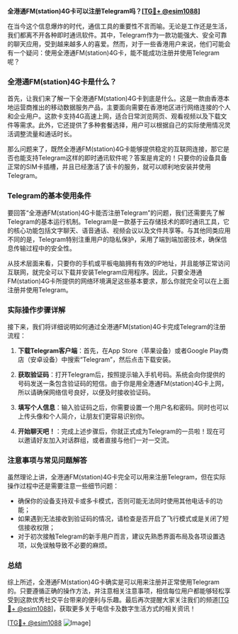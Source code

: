 **全港通FM(station)4G卡可以注册Telegram吗？[[TG💪+ @esim1088](https://t.me/s/esim1088)]**

在当今这个信息爆炸的时代，通信工具的重要性不言而喻。无论是工作还是生活，我们都离不开各种即时通讯软件。其中，Telegram作为一款功能强大、安全可靠的聊天应用，受到越来越多人的喜爱。然而，对于一些香港用户来说，他们可能会有一个疑问：使用全港通FM(station)4G卡，能不能成功注册并使用Telegram呢？

### 全港通FM(station)4G卡是什么？

首先，让我们来了解一下全港通FM(station)4G卡到底是什么。这是一款由香港本地运营商推出的移动数据服务产品，主要面向需要在香港地区进行网络连接的个人和企业用户。这款卡支持4G高速上网，适合日常浏览网页、观看视频以及下载文件等需求。此外，它还提供了多种套餐选择，用户可以根据自己的实际使用情况灵活调整流量和通话时长。

那么问题来了，既然全港通FM(station)4G卡能够提供稳定的互联网连接，那它是否也能支持Telegram这样的即时通讯软件呢？答案是肯定的！只要你的设备具备正常的SIM卡插槽，并且已经激活了该卡的服务，就可以顺利地安装并使用Telegram。

### Telegram的基本使用条件

要回答“全港通FM(station)4G卡能否注册Telegram”的问题，我们还需要先了解Telegram的基本运行机制。Telegram是一款基于云存储技术的即时通讯工具，它的核心功能包括文字聊天、语音通话、视频会议以及文件共享等。与其他同类应用不同的是，Telegram特别注重用户的隐私保护，采用了端到端加密技术，确保信息传输过程中的安全性。

从技术层面来看，只要你的手机或平板电脑拥有有效的IP地址，并且能够正常访问互联网，就完全可以下载并安装Telegram应用程序。因此，只要全港通FM(station)4G卡所提供的网络环境满足这些基本要求，那么你就完全可以在上面注册并使用Telegram。

### 实际操作步骤详解

接下来，我们将详细说明如何通过全港通FM(station)4G卡完成Telegram的注册流程：

1. **下载Telegram客户端**：首先，在App Store（苹果设备）或者Google Play商店（安卓设备）中搜索“Telegram”，然后点击下载安装。
   
2. **获取验证码**：打开Telegram后，按照提示输入手机号码。系统会向你提供的号码发送一条包含验证码的短信。由于你是用全港通FM(station)4G卡上网，所以请确保网络信号良好，以便及时接收验证码。

3. **填写个人信息**：输入验证码之后，你需要设置一个用户名和密码。同时也可以上传头像和个人简介，让朋友们更容易识别你。

4. **开始聊天吧！**：完成上述步骤后，你就正式成为Telegram的一员啦！现在可以邀请好友加入对话群组，或者直接与他们一对一交流。

### 注意事项与常见问题解答

虽然理论上讲，全港通FM(station)4G卡完全可以用来注册Telegram，但在实际操作过程中还是需要注意一些细节问题：

- 确保你的设备支持双卡或多卡模式，否则可能无法同时使用其他电话卡的功能；
- 如果遇到无法接收到验证码的情况，请检查是否开启了飞行模式或是关闭了短信接收权限；
- 对于初次接触Telegram的新手用户而言，建议先熟悉界面布局及各项设置选项，以免误触导致不必要的麻烦。

### 总结

综上所述，全港通FM(station)4G卡确实是可以用来注册并正常使用Telegram的。只要遵循正确的操作方法，并注意相关注意事项，相信每位用户都能够轻松享受到这款优秀社交平台带来的便利与乐趣。最后再次提醒大家关注我们的频道[[TG💪+ @esim1088](https://t.me/s/esim1088)]，获取更多关于电信卡及数字生活方式的相关资讯！

[[TG💪+ @esim1088](https://t.me/s/esim1088) ![Image](https://i.postimg.cc/4NQfJmqS/Snipaste-2025-05-13-00-14-12.png)]
